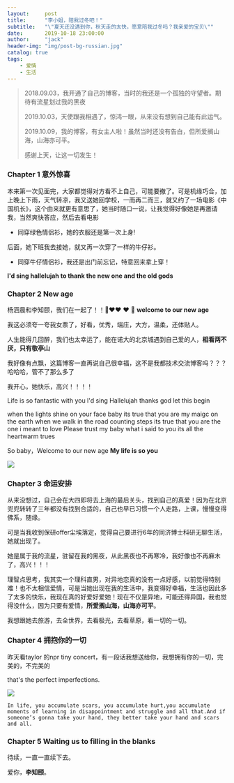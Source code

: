```yaml
---
layout:     post
title:      "李小姐，陪我过冬吧！"
subtitle:   "\"夏天还没遇到你，秋天走的太快，愿意陪我过冬吗？我亲爱的宝贝\""
date:       2019-10-18 23:00:00
author:     "jack"
header-img: "img/post-bg-russian.jpg"
catalog: true
tags:
    - 爱情
    - 生活
---
```


> 2018.09.03，我开通了自己的博客，当时的我还是一个孤独的守望者。期待有流星划过我的黑夜
>
> 2019.10.03，天使跟我相遇了，惊鸿一眼，从来没有想到自己能有此运气。
>
> 2019.10.09，我的博客，有女主人啦！虽然当时还没有告白，但所爱搁山海，山海亦可平。
>
> 感谢上天，让这一切发生！

### Chapter 1  意外惊喜

本来第一次见面完，大家都觉得对方看不上自己，可能要撤了。可是机缘巧合，加上晚上下雨，天气转凉，我又送她回学校，一而再二而三，就又约了一场电影《中国机长》，这个由来就更有意思了，她当时随口一说，让我觉得好像她是再邀请我，当然爽快答应，然后去看电影

+ 同穿绿色情侣衫，她的衣服还是第一次上身!

后面，她下班我去接她，就又再一次穿了一样的牛仔衫。

+ 同穿牛仔情侣衫，我还是出门前忘记，特意回来拿上穿！

**l'd sing hallelujah to thank the new one and the old gods**

### Chapter 2  New age

杨涵晨和李知颐，我们在一起了！！🎈♥♥ ♥ 🎁 **welcome to our new age**

我这必须夸一夸我女票了，好看，优秀，端庄，大方，温柔，还体贴人。

人生能得几回醉，我们也太幸运了，能在诺大的北京城遇到自己爱的人，**相看两不厌，只有敬亭山**

我好像有点飘，这篇博客一直再说自己很幸福，这不是我都技术交流博客吗？？？哈哈哈，管不了那么多了

我开心，她快乐，高兴！！！！

Life is so fantastic with you
l'd sing Hallelujah thanks god let this begin

when the lights shine on your face baby its true that you are my maigc on the earth
when we walk in the road counting steps its true that you are the one i meant to love
Please trust my baby what i said to you its all the heartwarm trues 

So baby，Welcome to our new age
**My life is so you** 

![](https://jackyanghc-picture.oss-cn-beijing.aliyuncs.com/3789dc0ab9579edaacd65675c49c991.jpg)

### Chapter 3  命运安排

从来没想过，自己会在大四即将去上海的最后关头，找到自己的真爱！因为在北京兜兜转转了三年都没有找到合适的，自己也早已习惯一个人走路，上课，慢慢变得佛系，随缘。

可是当我收到保研offer尘埃落定，觉得自己要进行6年的同济博士科研无聊生活，她就出现了。

她是属于我的流星，驻留在我的黑夜，从此黑夜也不再寒冷，我好像也不再麻木了，高兴！！！

理智点思考，我其实一个理科直男，对异地恋真的没有一点好感，以前觉得特别难！也不太相信爱情，可是当她出现在我的生活中，我变得好幸福，生活也因此多了太多的快乐，我现在真的好爱好爱她！现在不仅是异地，可能还得异国，我也觉得没什么，因为只要有爱情，**所爱搁山海，山海亦可平**。

我想跟她去旅游，去全世界，去看极光，去看草原，看一切的一切。

### Chapter 4 拥抱你的一切

昨天看taylor 的npr tiny concert，有一段话我想送给你，我想拥有你的一切，完美的，不完美的

that's the perfect imperfections.

![](https://jackyanghc-picture.oss-cn-beijing.aliyuncs.com/20191018151214.png)

`In life, you accumulate scars, you accumulate hurt,you accumulate moments of learning in disappointment and struggle and all that.And if someone’s gonna take your hand, they better take your hand and scars and all. `

### Chapter 5 Waiting us to filling in the blanks

待续，一直一直续下去。

爱你，**李知颐**。